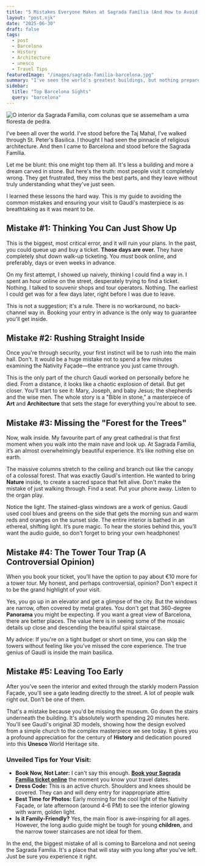 ```yaml
---
title: "5 Mistakes Everyone Makes at Sagrada Família (And How to Avoid Them)"
layout: "post.njk"
date: "2025-06-30"
draft: false
tags:
  - post
  - Barcelona
  - History
  - Architecture
  - unesco
  - Travel Tips
featuredImage: "/images/sagrada-familia-barcelona.jpg"
summary: "I've seen the world's greatest buildings, but nothing prepared me for Sagrada Família. It's a masterpiece, but most visitors make critical mistakes. This is my honest guide to experiencing Gaudí's dream the right way."
sidebar:
  title: "Top Barcelona Sights"
  query: "barcelona"
---
```


![O interior da Sagrada Família, com colunas que se assemelham a uma floresta de pedra.](/images/sagrada-familia-barcelona.jpg)

I’ve been all over the world. I’ve stood before the Taj Mahal, I’ve walked through St. Peter's Basilica. I thought I had seen the pinnacle of religious architecture. And then I came to Barcelona and stood before the Sagrada Família.

Let me be blunt: this one might top them all. It's less a building and more a dream carved in stone. But here's the truth: most people visit it completely wrong. They get frustrated, they miss the best parts, and they leave without truly understanding what they've just seen.

I learned these lessons the hard way. This is my guide to avoiding the common mistakes and ensuring your visit to Gaudí's masterpiece is as breathtaking as it was meant to be.

## Mistake #1: Thinking You Can Just Show Up

This is the biggest, most critical error, and it will ruin your plans. In the past, you could queue up and buy a ticket. **Those days are over.** They have completely shut down walk-up ticketing. You *must* book online, and preferably, days or even weeks in advance.

On my first attempt, I showed up naively, thinking I could find a way in. I spent an hour online on the street, desperately trying to find a ticket. Nothing. I talked to souvenir shops and tour operators. Nothing. The earliest I could get was for a few days later, right before I was due to leave.

This is not a suggestion; it's a rule. There is no workaround, no back-channel way in. Booking your entry in advance is the only way to guarantee you'll get inside.

<div data-gyg-href="https://widget.getyourguide.com/default/availability.frame" data-gyg-tour-id="50027" data-gyg-locale-code="en-US" data-gyg-currency="EUR" data-gyg-widget="availability" data-gyg-variant="horizontal" data-gyg-partner-id="PMW7G72"></div>

## Mistake #2: Rushing Straight Inside

Once you're through security, your first instinct will be to rush into the main hall. Don't. It would be a huge mistake not to spend a few minutes examining the Nativity Façade—the entrance you just came through.

This is the only part of the church Gaudí worked on personally before he died. From a distance, it looks like a chaotic explosion of detail. But get closer. You’ll start to see it: Mary, Joseph, and baby Jesus; the shepherds and the wise men. The whole story is a "Bible in stone," a masterpiece of **Art** and **Architecture** that sets the stage for everything you're about to see.

## Mistake #3: Missing the "Forest for the Trees"

Now, walk inside. My favourite part of any great cathedral is that first moment when you walk into the main nave and look up. At Sagrada Família, it’s an almost overwhelmingly beautiful experience. It’s like nothing else on earth.

The massive columns stretch to the ceiling and branch out like the canopy of a colossal forest. That was exactly Gaudí's intention. He wanted to bring **Nature** inside, to create a sacred space that felt alive. Don't make the mistake of just walking through. Find a seat. Put your phone away. Listen to the organ play.

Notice the light. The stained-glass windows are a work of genius. Gaudí used cool blues and greens on the side that gets the morning sun and warm reds and oranges on the sunset side. The entire interior is bathed in an ethereal, shifting light. It’s pure magic. To hear the stories behind this, you’ll want the audio guide, so don't forget to bring your own headphones!

## Mistake #4: The Tower Tour Trap (A Controversial Opinion)

When you book your ticket, you'll have the option to pay about €10 more for a tower tour. My honest, and perhaps controversial, opinion? Don't expect it to be the grand highlight of your visit.

Yes, you go up in an elevator and get a glimpse of the city. But the windows are narrow, often covered by metal grates. You don't get that 360-degree **Panorama** you might be expecting. If you want a great view of Barcelona, there are better places. The value here is in seeing some of the mosaic details up close and descending the beautiful spiral staircase.

My advice: If you're on a tight budget or short on time, you can skip the towers without feeling like you've missed the core experience. The true genius of Gaudí is inside the main basilica.

## Mistake #5: Leaving Too Early

After you’ve seen the interior and exited through the starkly modern Passion Façade, you'll see a gate leading directly to the street. A lot of people walk right out. Don't be one of them.

That's a mistake because you'd be missing the museum. Go down the stairs underneath the building. It's absolutely worth spending 20 minutes here. You'll see Gaudí's original 3D models, showing how the design evolved from a simple church to the complex masterpiece we see today. It gives you a profound appreciation for the century of **History** and dedication poured into this **Unesco** World Heritage site.

### Unveiled Tips for Your Visit:

*   **Book Now, Not Later:** I can't say this enough. [**Book your Sagrada Família ticket online**](https://www.getyourguide.com/barcelona-l45/sagrada-familia-skip-the-line-ticket-t50027/?partner_id=PMW7G72&cmp=share_to_earn) the moment you know your travel dates.
*   **Dress Code:** This is an active church. Shoulders and knees should be covered. They can and will deny entry for inappropriate attire.
*   **Best Time for Photos:** Early morning for the cool light of the Nativity Façade, or late afternoon (around 4-6 PM) to see the interior glowing with warm, golden light.
*   **Is it Family-Friendly?** Yes, the main floor is awe-inspiring for all ages. However, the long audio guide might be tough for young **children**, and the narrow tower staircases are not ideal for them.

In the end, the biggest mistake of all is coming to Barcelona and not seeing the Sagrada Família. It's a place that will stay with you long after you've left. Just be sure you experience it right.

<div data-gyg-href="https://widget.getyourguide.com/default/availability.frame" data-gyg-tour-id="50027" data-gyg-locale-code="en-US" data-gyg-currency="EUR" data-gyg-widget="availability" data-gyg-variant="horizontal" data-gyg-partner-id="PMW7G72"></div>
